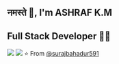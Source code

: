 
<!--
**surajbahadur591/surajbahadur591** is a ✨ _special_ ✨ repository because its `README.md` (this file) appears on your GitHub profile.

## नमस्ते 🙏
## Full Stack Developer 👨‍💻

[![](https://img.shields.io/badge/LinkedIn-suraj-blue)](https://www.linkedin.com/in/ashraf-k-m-149a3494/)
[![](https://img.shields.io/badge/Gmail-surajbahadur58@gmail.com-red)](mailto:ashrafkm010@gmail.com)


Here are some ideas to get you started:

- 🔭 I’m currently working on ...
- 🌱 I’m currently learning ...
- 👯 I’m looking to collaborate on ...
- 🤔 I’m looking for help with ...
- 💬 Ask me about ...
- 📫 How to reach me: ...
- 😄 Pronouns: ...
- ⚡ Fun fact: ...
-->
## नमस्ते 🙏, I'm ASHRAF K.M 
## Full Stack Developer 👨‍💻

[![](https://img.shields.io/badge/LinkedIn-ashrafkm-blue)](https://www.linkedin.com/in/surajbahadur/)
[![](https://img.shields.io/badge/Gmail-ashrafkm010%40gmail.com-red)](mailto:surajbahadur58@gmail.com)
⭐️ From [@surajbahadur591](https://github.com/ashrafkm)
